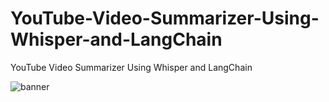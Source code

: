 # YouTube-Video-Summarizer-Using-Whisper-and-LangChain
YouTube Video Summarizer Using Whisper and LangChain

<img align="center" src="ytvf.avif" alt="banner">

